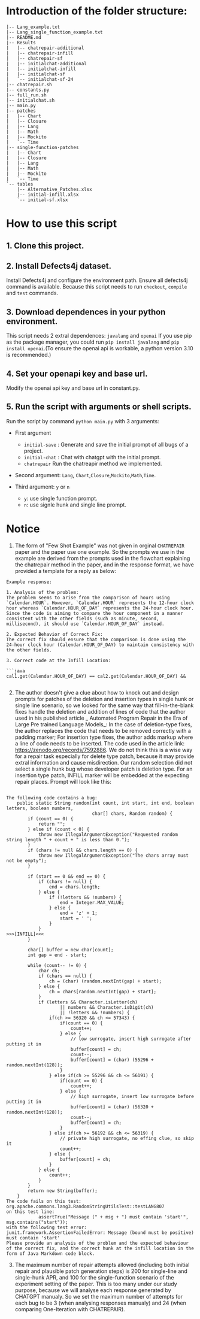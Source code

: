# Introduction of the folder structure:
``` plaintext
|-- Lang_example.txt 
|-- Lang_single_function_example.txt
|-- README.md
|-- Results
|   |-- chatrepair-additional
|   |-- chatrepair-infill
|   |-- chatrepair-sf
|   |-- initialchat-additional
|   |-- initialchat-infill
|   |-- initialchat-sf
|   `-- initialchat-sf-24
|-- chatrepair.sh
|-- constants.py
|-- full_run.sh
|-- initialchat.sh
|-- main.py
|-- patches
|   |-- Chart
|   |-- Closure
|   |-- Lang
|   |-- Math
|   |-- Mockito
|   `-- Time
|-- single-function-patches
|   |-- Chart
|   |-- Closure
|   |-- Lang
|   |-- Math
|   |-- Mockito
|   `-- Time
`-- tables
    |-- Alternative_Patches.xlsx
    |-- initial-infill.xlsx
    `-- initial-sf.xlsx
```

# How to use this script
## 1. Clone this project.

## 2. Install Defects4j dataset.
Install Defects4j and configure the environment path. Ensure all defects4j command is available. Because this script needs to run `checkout`, `compile` and `test` commands.
## 3. Download dependences in your python environment.
This script needs 2 extral dependences: `javalang` and `openai`
If you use pip as the package manager, you could run `pip install javalang` and `pip install openai`.(To ensure the openai api is workable, a python version 3.10 is recommended.)
## 4. Set your openapi key and base url.
Modify the openai api key and base url in constant.py.
## 5. Run the script with arguments or shell scripts.
Run the script by command `python main.py` with 3 arguments: 

- First argument
    - `initial-save` : Generate and save the initial prompt of all bugs of a project.
    - `initial-chat` : Chat with chatgpt with the initial prompt.
    - `chatrepair` Run the chatreapir method we implemented.

- Second argument: `Lang`, `Chart`,`Closure`,`Mockito`,`Math`,`Time`.

- Third argument: `y` or `n`
    - `y`: use single function prompt.
    - `n`: use signle hunk and single line prompt.

# Notice
1. The form of "Few Shot Example" was not given in orginal `CHATREPAIR` paper and the paper use one example. So the prompts we use in the example are derived from the prompts used in the flowchart explaining the chatrepair method in the paper, and in the response format, we have provided a template for a reply as below:
``` plaintext
Example response:

1. Analysis of the problem:
The problem seems to arise from the comparison of hours using `Calendar.HOUR`. However, `Calendar.HOUR` represents the 12-hour clock hour whereas `Calendar.HOUR_OF_DAY` represents the 24-hour clock hour. Since the code is aiming to compare the hour component in a manner consistent with the other fields (such as minute, second, millisecond), it should use `Calendar.HOUR_OF_DAY` instead.

2. Expected Behavior of Correct Fix:
The correct fix should ensure that the comparison is done using the 24-hour clock hour (Calendar.HOUR_OF_DAY) to maintain consistency with the other fields.

3. Correct code at the Infill Location:

```java
cal1.get(Calendar.HOUR_OF_DAY) == cal2.get(Calendar.HOUR_OF_DAY) &&
```
```
```
2. The author doesn't give a clue about how to knock out and design prompts for patches of the deletion and insertion types in single hunk or single line scenario, so we looked for the same way that fill-in-the-blank fixes handle the deletion and addition of lines of code that the author used in his published article _ Automated Program Repair in the Era of Large Pre trained Language Models_: In the case of deletion-type fixes, the author replaces the code that needs to be removed correctly with a padding marker; For insertion type fixes, the author adds markup where a line of code needs to be inserted. The code used in the article link: https://zenodo.org/records/7592886.
We do not think this is a wise way for a repair task especially for delete type patch, because it may provide extral information and cause misdirection. 
Our random selection did not select a single hunk bug whose developer patch is deletion type. For an insertion type patch, INFILL marker will be embedded at the expecting repair places. Prompt will look like this:
``` plaintext

The following code contains a bug:
    public static String random(int count, int start, int end, boolean letters, boolean numbers,
                                char[] chars, Random random) {
        if (count == 0) {
            return "";
        } else if (count < 0) {
            throw new IllegalArgumentException("Requested random string length " + count + " is less than 0.");
        }
        if (chars != null && chars.length == 0) {
            throw new IllegalArgumentException("The chars array must not be empty");
        }

        if (start == 0 && end == 0) {
            if (chars != null) {
                end = chars.length;
            } else {
                if (!letters && !numbers) {
                    end = Integer.MAX_VALUE;
                } else {
                    end = 'z' + 1;
                    start = ' ';                
                }
            }
>>>[INFILL]<<<
        }

        char[] buffer = new char[count];
        int gap = end - start;

        while (count-- != 0) {
            char ch;
            if (chars == null) {
                ch = (char) (random.nextInt(gap) + start);
            } else {
                ch = chars[random.nextInt(gap) + start];
            }
            if (letters && Character.isLetter(ch)
                    || numbers && Character.isDigit(ch)
                    || !letters && !numbers) {
                if(ch >= 56320 && ch <= 57343) {
                    if(count == 0) {
                        count++;
                    } else {
                        // low surrogate, insert high surrogate after putting it in
                        buffer[count] = ch;
                        count--;
                        buffer[count] = (char) (55296 + random.nextInt(128));
                    }
                } else if(ch >= 55296 && ch <= 56191) {
                    if(count == 0) {
                        count++;
                    } else {
                        // high surrogate, insert low surrogate before putting it in
                        buffer[count] = (char) (56320 + random.nextInt(128));
                        count--;
                        buffer[count] = ch;
                    }
                } else if(ch >= 56192 && ch <= 56319) {
                    // private high surrogate, no effing clue, so skip it
                    count++;
                } else {
                    buffer[count] = ch;
                }
            } else {
                count++;
            }
        }
        return new String(buffer);
    }
The code fails on this test:
org.apache.commons.lang3.RandomStringUtilsTest::testLANG807
on this test line:
            assertTrue("Message (" + msg + ") must contain 'start'", msg.contains("start"));
with the following test error:
junit.framework.AssertionFailedError: Message (bound must be positive) must contain 'start'
Please provide an analysis of the problem and the expected behaviour of the correct fix, and the correct hunk at the infill location in the form of Java Markdown code block.

```
3. The maximum number of repair attempts allowed (including both initial repair and plausible patch generation steps) is 200 for single-line and single-hunk APR, and 100 for the single-function scenario of the experiment setting of the paper. This is too many under our study purpose, because we will analyse each response generated by CHATGPT manualy. So we set the maximum number of attempts for each bug to be 3 (when analysing responses manualy) and 24 (when comparing One-Iteration with CHATREPAIR). 